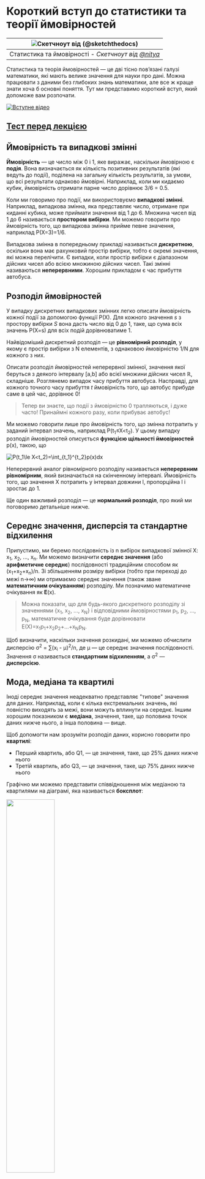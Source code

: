 <!--
CO_OP_TRANSLATOR_METADATA:
{
  "original_hash": "1cf49f029ba1f25a54f0d5bc2fa575fc",
  "translation_date": "2025-09-05T20:01:30+00:00",
  "source_file": "1-Introduction/04-stats-and-probability/README.md",
  "language_code": "uk"
}
-->
# Короткий вступ до статистики та теорії ймовірностей

|![ Скетчноут від [(@sketchthedocs)](https://sketchthedocs.dev) ](../../sketchnotes/04-Statistics-Probability.png)|
|:---:|
| Статистика та ймовірності - _Скетчноут від [@nitya](https://twitter.com/nitya)_ |

Статистика та теорія ймовірностей — це дві тісно пов’язані галузі математики, які мають велике значення для науки про дані. Можна працювати з даними без глибоких знань математики, але все ж краще знати хоча б основні поняття. Тут ми представимо короткий вступ, який допоможе вам розпочати.

[![Вступне відео](../../../../1-Introduction/04-stats-and-probability/images/video-prob-and-stats.png)](https://youtu.be/Z5Zy85g4Yjw)

## [Тест перед лекцією](https://ff-quizzes.netlify.app/en/ds/quiz/6)

## Ймовірність та випадкові змінні

**Ймовірність** — це число між 0 і 1, яке виражає, наскільки ймовірною є **подія**. Вона визначається як кількість позитивних результатів (які ведуть до події), поділена на загальну кількість результатів, за умови, що всі результати однаково ймовірні. Наприклад, коли ми кидаємо кубик, ймовірність отримати парне число дорівнює 3/6 = 0.5.

Коли ми говоримо про події, ми використовуємо **випадкові змінні**. Наприклад, випадкова змінна, яка представляє число, отримане при киданні кубика, може приймати значення від 1 до 6. Множина чисел від 1 до 6 називається **простором вибірки**. Ми можемо говорити про ймовірність того, що випадкова змінна прийме певне значення, наприклад P(X=3)=1/6.

Випадкова змінна в попередньому прикладі називається **дискретною**, оскільки вона має рахунковий простір вибірки, тобто є окремі значення, які можна перелічити. Є випадки, коли простір вибірки є діапазоном дійсних чисел або всією множиною дійсних чисел. Такі змінні називаються **неперервними**. Хорошим прикладом є час прибуття автобуса.

## Розподіл ймовірностей

У випадку дискретних випадкових змінних легко описати ймовірність кожної події за допомогою функції P(X). Для кожного значення *s* з простору вибірки *S* вона дасть число від 0 до 1, таке, що сума всіх значень P(X=s) для всіх подій дорівнюватиме 1.

Найвідоміший дискретний розподіл — це **рівномірний розподіл**, у якому є простір вибірки з N елементів, з однаковою ймовірністю 1/N для кожного з них.

Описати розподіл ймовірностей неперервної змінної, значення якої беруться з деякого інтервалу [a,b] або всієї множини дійсних чисел ℝ, складніше. Розглянемо випадок часу прибуття автобуса. Насправді, для кожного точного часу прибуття *t* ймовірність того, що автобус прибуде саме в цей час, дорівнює 0!

> Тепер ви знаєте, що події з ймовірністю 0 трапляються, і дуже часто! Принаймні кожного разу, коли прибуває автобус!

Ми можемо говорити лише про ймовірність того, що змінна потрапить у заданий інтервал значень, наприклад P(t<sub>1</sub>≤X<t<sub>2</sub>). У цьому випадку розподіл ймовірностей описується **функцією щільності ймовірностей** p(x), такою, що

![P(t_1\le X<t_2)=\int_{t_1}^{t_2}p(x)dx](../../../../1-Introduction/04-stats-and-probability/images/probability-density.png)

Неперервний аналог рівномірного розподілу називається **неперервним рівномірним**, який визначається на скінченному інтервалі. Ймовірність того, що значення X потрапить у інтервал довжини l, пропорційна l і зростає до 1.

Ще один важливий розподіл — це **нормальний розподіл**, про який ми поговоримо детальніше нижче.

## Середнє значення, дисперсія та стандартне відхилення

Припустимо, ми беремо послідовність із n вибірок випадкової змінної X: x<sub>1</sub>, x<sub>2</sub>, ..., x<sub>n</sub>. Ми можемо визначити **середнє значення** (або **арифметичне середнє**) послідовності традиційним способом як (x<sub>1</sub>+x<sub>2</sub>+x<sub>n</sub>)/n. Зі збільшенням розміру вибірки (тобто при переході до межі n→∞) ми отримаємо середнє значення (також зване **математичним очікуванням**) розподілу. Ми позначимо математичне очікування як **E**(x).

> Можна показати, що для будь-якого дискретного розподілу зі значеннями {x<sub>1</sub>, x<sub>2</sub>, ..., x<sub>N</sub>} і відповідними ймовірностями p<sub>1</sub>, p<sub>2</sub>, ..., p<sub>N</sub>, математичне очікування буде дорівнювати E(X)=x<sub>1</sub>p<sub>1</sub>+x<sub>2</sub>p<sub>2</sub>+...+x<sub>N</sub>p<sub>N</sub>.

Щоб визначити, наскільки значення розкидані, ми можемо обчислити дисперсію σ<sup>2</sup> = ∑(x<sub>i</sub> - μ)<sup>2</sup>/n, де μ — це середнє значення послідовності. Значення σ називається **стандартним відхиленням**, а σ<sup>2</sup> — **дисперсією**.

## Мода, медіана та квартилі

Іноді середнє значення неадекватно представляє "типове" значення для даних. Наприклад, коли є кілька екстремальних значень, які повністю виходять за межі, вони можуть вплинути на середнє. Іншим хорошим показником є **медіана**, значення, таке, що половина точок даних нижче нього, а інша половина — вище.

Щоб допомогти нам зрозуміти розподіл даних, корисно говорити про **квартилі**:

* Перший квартиль, або Q1, — це значення, таке, що 25% даних нижче нього
* Третій квартиль, або Q3, — це значення, таке, що 75% даних нижче нього

Графічно ми можемо представити співвідношення між медіаною та квартилями на діаграмі, яка називається **боксплот**:

<img src="images/boxplot_explanation.png" width="50%"/>

Тут ми також обчислюємо **міжквартильний розмах** IQR=Q3-Q1 і так звані **викиди** — значення, які лежать поза межами [Q1-1.5*IQR,Q3+1.5*IQR].

Для скінченного розподілу, який містить невелику кількість можливих значень, хорошим "типовим" значенням є те, яке зустрічається найчастіше, і називається **мода**. Її часто застосовують до категорійних даних, таких як кольори. Розглянемо ситуацію, коли є дві групи людей — одні, які сильно віддають перевагу червоному, і інші, які віддають перевагу синьому. Якщо ми кодуємо кольори числами, середнє значення для улюбленого кольору буде десь у спектрі оранжево-зеленого, що не вказує на реальні вподобання жодної групи. Однак мода буде або одним із кольорів, або обома кольорами, якщо кількість людей, які голосують за них, однакова (у цьому випадку ми називаємо вибірку **мультимодальною**).

## Дані з реального світу

Коли ми аналізуємо дані з реального життя, вони часто не є випадковими змінними в тому сенсі, що ми не проводимо експерименти з невідомим результатом. Наприклад, розглянемо команду бейсболістів і їхні фізичні дані, такі як зріст, вага та вік. Ці числа не зовсім випадкові, але ми все одно можемо застосувати ті самі математичні поняття. Наприклад, послідовність ваг людей можна вважати послідовністю значень, взятих із деякої випадкової змінної. Нижче наведено послідовність ваг реальних бейсболістів із [Головної ліги бейсболу](http://mlb.mlb.com/index.jsp), взяту з [цього набору даних](http://wiki.stat.ucla.edu/socr/index.php/SOCR_Data_MLB_HeightsWeights) (для вашої зручності показано лише перші 20 значень):

```
[180.0, 215.0, 210.0, 210.0, 188.0, 176.0, 209.0, 200.0, 231.0, 180.0, 188.0, 180.0, 185.0, 160.0, 180.0, 185.0, 197.0, 189.0, 185.0, 219.0]
```

> **Примітка**: Щоб побачити приклад роботи з цим набором даних, перегляньте [супровідний ноутбук](../../../../1-Introduction/04-stats-and-probability/notebook.ipynb). У цьому уроці також є кілька завдань, які ви можете виконати, додавши трохи коду до цього ноутбука. Якщо ви не впевнені, як працювати з даними, не хвилюйтеся — ми повернемося до роботи з даними за допомогою Python пізніше. Якщо ви не знаєте, як виконувати код у Jupyter Notebook, перегляньте [цю статтю](https://soshnikov.com/education/how-to-execute-notebooks-from-github/).

Ось боксплот, що показує середнє значення, медіану та квартилі для наших даних:

![Боксплот ваги](../../../../1-Introduction/04-stats-and-probability/images/weight-boxplot.png)

Оскільки наші дані містять інформацію про різні **ролі** гравців, ми також можемо створити боксплот за ролями — це дозволить нам зрозуміти, як значення параметрів відрізняються залежно від ролей. Цього разу ми розглянемо зріст:

![Боксплот за ролями](../../../../1-Introduction/04-stats-and-probability/images/boxplot_byrole.png)

Ця діаграма показує, що, в середньому, зріст перших бейсменів вищий, ніж зріст других бейсменів. Пізніше в цьому уроці ми дізнаємося, як можна більш формально перевірити цю гіпотезу та як продемонструвати, що наші дані статистично значущі для цього.

> Працюючи з даними з реального світу, ми припускаємо, що всі точки даних є вибірками, взятими з деякого розподілу ймовірностей. Це припущення дозволяє нам застосовувати техніки машинного навчання та створювати робочі моделі прогнозування.

Щоб побачити, який розподіл мають наші дані, ми можемо побудувати графік, який називається **гістограмою**. Вісь X міститиме кількість різних інтервалів ваги (так званих **бінів**), а вертикальна вісь показуватиме кількість разів, коли вибірка нашої випадкової змінної потрапляла в заданий інтервал.

![Гістограма даних з реального світу](../../../../1-Introduction/04-stats-and-probability/images/weight-histogram.png)

З цієї гістограми видно, що всі значення зосереджені навколо певної середньої ваги, і чим далі ми відходимо від цієї ваги, тим менше зустрічається ваг із таким значенням. Тобто дуже малоймовірно, що вага бейсболіста буде дуже відрізнятися від середньої ваги. Дисперсія ваг показує ступінь, до якого ваги можуть відрізнятися від середньої.

> Якщо ми візьмемо ваги інших людей, не з бейсбольної ліги, розподіл, ймовірно, буде іншим. Однак форма розподілу залишиться такою самою, але середнє значення та дисперсія зміняться. Тому, якщо ми навчимо нашу модель на бейсболістах, вона, ймовірно, дасть неправильні результати, коли буде застосована до студентів університету, оскільки базовий розподіл буде іншим.

## Нормальний розподіл

Розподіл ваг, який ми бачили вище, є дуже типовим, і багато вимірювань із реального світу мають той самий тип розподілу, але з різним середнім значенням і дисперсією. Цей розподіл називається **нормальним розподілом**, і він відіграє дуже важливу роль у статистиці.

Використання нормального розподілу — це правильний спосіб генерувати випадкові ваги потенційних бейсболістів. Як тільки ми знаємо середню вагу `mean` і стандартне відхилення `std`, ми можемо згенерувати 1000 вибірок ваг наступним чином:
```python
samples = np.random.normal(mean,std,1000)
```

Якщо ми побудуємо гістограму згенерованих вибірок, ми побачимо картину, дуже схожу на ту, що показана вище. А якщо ми збільшимо кількість вибірок і кількість бінів, ми можемо створити картину нормального розподілу, яка буде ближчою до ідеальної:

![Нормальний розподіл із середнім=0 та стандартним відхиленням=1](../../../../1-Introduction/04-stats-and-probability/images/normal-histogram.png)

*Нормальний розподіл із середнім=0 та стандартним відхиленням=1*

## Довірчі інтервали

Коли ми говоримо про ваги бейсболістів, ми припускаємо, що існує певна **випадкова змінна W**, яка відповідає ідеальному розподілу ймовірностей ваг усіх бейсболістів (так званої **популяції**). Наша послідовність ваг відповідає підмножині всіх бейсболістів, яку ми називаємо **вибіркою**. Цікаве питання: чи можемо ми знати параметри розподілу W, тобто середнє значення та дисперсію популяції?

Найпростіша відповідь — обчислити середнє значення та дисперсію нашої вибірки. Однак може статися так, що наша випадкова вибірка не точно представляє всю популяцію. Тому має сенс говорити про **довірчий інтервал**.

> **Довірчий інтервал** — це оцінка справжнього середнього значення популяції на основі нашої вибірки, яка є точною з певною ймовірністю (або **рівнем довіри**).

Припустимо, у нас є вибірка X

1</sub>, ..., X<sub>n</sub> з нашого розподілу. Кожного разу, коли ми беремо вибірку з нашого розподілу, ми отримуємо різне середнє значення μ. Таким чином, μ можна вважати випадковою змінною. **Довірчий інтервал** з довірою p — це пара значень (L<sub>p</sub>,R<sub>p</sub>), таких, що **P**(L<sub>p</sub>≤μ≤R<sub>p</sub>) = p, тобто ймовірність того, що виміряне середнє значення потрапить у цей інтервал, дорівнює p.

Детальний розгляд того, як обчислюються ці довірчі інтервали, виходить за межі нашого короткого вступу. Додаткову інформацію можна знайти [у Вікіпедії](https://en.wikipedia.org/wiki/Confidence_interval). Коротко кажучи, ми визначаємо розподіл обчисленого середнього вибірки відносно справжнього середнього значення популяції, який називається **розподілом Стьюдента**.

> **Цікавий факт**: Розподіл Стьюдента названо на честь математика Вільяма Сілі Госета, який опублікував свою роботу під псевдонімом "Student". Він працював у пивоварні Guinness, і, за однією з версій, його роботодавець не хотів, щоб загальна публіка знала, що вони використовують статистичні тести для визначення якості сировини.

Якщо ми хочемо оцінити середнє значення μ нашої популяції з довірою p, нам потрібно взяти *(1-p)/2-й процентиль* розподілу Стьюдента A, який можна взяти з таблиць або обчислити за допомогою вбудованих функцій статистичного програмного забезпечення (наприклад, Python, R тощо). Тоді інтервал для μ буде заданий як X±A*D/√n, де X — отримане середнє вибірки, D — стандартне відхилення.

> **Примітка**: Ми також пропускаємо обговорення важливого поняття [ступенів свободи](https://en.wikipedia.org/wiki/Degrees_of_freedom_(statistics)), яке має значення у зв’язку з розподілом Стьюдента. Ви можете звернутися до більш повних книг зі статистики, щоб глибше зрозуміти це поняття.

Приклад обчислення довірчого інтервалу для ваги та зросту наведено в [супровідних блокнотах](../../../../1-Introduction/04-stats-and-probability/notebook.ipynb).

| p | Середня вага |
|-----|-----------|
| 0.85 | 201.73±0.94 |
| 0.90 | 201.73±1.08 |
| 0.95 | 201.73±1.28 |

Зверніть увагу, що чим вища ймовірність довіри, тим ширший довірчий інтервал.

## Перевірка гіпотез

У нашому наборі даних про бейсболістів є різні ролі гравців, які можна узагальнити нижче (дивіться [супровідний блокнот](../../../../1-Introduction/04-stats-and-probability/notebook.ipynb), щоб побачити, як можна обчислити цю таблицю):

| Роль | Зріст | Вага | Кількість |
|------|--------|--------|-------|
| Ловці | 72.723684 | 204.328947 | 76 |
| Призначені біттери | 74.222222 | 220.888889 | 18 |
| Перші базові | 74.000000 | 213.109091 | 55 |
| Аутфілдери | 73.010309 | 199.113402 | 194 |
| Релів-пітчери | 74.374603 | 203.517460 | 315 |
| Другі базові | 71.362069 | 184.344828 | 58 |
| Шортстопи | 71.903846 | 182.923077 | 52 |
| Стартові пітчери | 74.719457 | 205.163636 | 221 |
| Треті базові | 73.044444 | 200.955556 | 45 |

Ми можемо помітити, що середній зріст перших базових вищий, ніж у других базових. Таким чином, ми можемо зробити висновок, що **перші базові вищі за других базових**.

> Це твердження називається **гіпотезою**, оскільки ми не знаємо, чи це дійсно правда.

Однак не завжди очевидно, чи можемо ми зробити цей висновок. З попереднього обговорення ми знаємо, що кожне середнє має пов’язаний довірчий інтервал, і ця різниця може бути просто статистичною помилкою. Нам потрібен більш формальний спосіб перевірки нашої гіпотези.

Давайте обчислимо довірчі інтервали окремо для зросту перших і других базових:

| Довіра | Перші базові | Другі базові |
|------------|---------------|----------------|
| 0.85 | 73.62..74.38 | 71.04..71.69 |
| 0.90 | 73.56..74.44 | 70.99..71.73 |
| 0.95 | 73.47..74.53 | 70.92..71.81 |

Ми бачимо, що за жодного рівня довіри інтервали не перекриваються. Це підтверджує нашу гіпотезу, що перші базові вищі за других базових.

Більш формально, проблема, яку ми вирішуємо, полягає в тому, щоб визначити, чи **два розподіли ймовірностей однакові**, або принаймні мають однакові параметри. Залежно від розподілу, нам потрібно використовувати різні тести для цього. Якщо ми знаємо, що наші розподіли нормальні, ми можемо застосувати **[t-тест Стьюдента](https://en.wikipedia.org/wiki/Student%27s_t-test)**.

У t-тесті Стьюдента ми обчислюємо так зване **t-значення**, яке вказує на різницю між середніми, враховуючи дисперсію. Доведено, що t-значення слідує **розподілу Стьюдента**, що дозволяє нам отримати порогове значення для заданого рівня довіри **p** (це можна обчислити або знайти в числових таблицях). Потім ми порівнюємо t-значення з цим порогом, щоб підтвердити або відхилити гіпотезу.

У Python ми можемо використовувати пакет **SciPy**, який включає функцію `ttest_ind` (крім багатьох інших корисних статистичних функцій!). Вона обчислює t-значення для нас, а також виконує зворотний пошук значення довіри p, щоб ми могли просто подивитися на довіру, щоб зробити висновок.

Наприклад, наше порівняння між зростом перших і других базових дає нам такі результати:
```python
from scipy.stats import ttest_ind

tval, pval = ttest_ind(df.loc[df['Role']=='First_Baseman',['Height']], df.loc[df['Role']=='Designated_Hitter',['Height']],equal_var=False)
print(f"T-value = {tval[0]:.2f}\nP-value: {pval[0]}")
```
```
T-value = 7.65
P-value: 9.137321189738925e-12
```
У нашому випадку значення p дуже низьке, що означає, що є сильні докази того, що перші базові вищі.

Існують також інші типи гіпотез, які ми можемо перевірити, наприклад:
* Довести, що дана вибірка слідує певному розподілу. У нашому випадку ми припустили, що зріст розподілений нормально, але це потребує формальної статистичної перевірки.
* Довести, що середнє значення вибірки відповідає певному заданому значенню.
* Порівняти середні значення кількох вибірок (наприклад, яка різниця в рівнях щастя серед різних вікових груп).

## Закон великих чисел і центральна гранична теорема

Однією з причин, чому нормальний розподіл є таким важливим, є так звана **центральна гранична теорема**. Припустимо, у нас є велика вибірка незалежних N значень X<sub>1</sub>, ..., X<sub>N</sub>, взятих з будь-якого розподілу із середнім μ і дисперсією σ<sup>2</sup>. Тоді, для достатньо великого N (іншими словами, коли N→∞), середнє Σ<sub>i</sub>X<sub>i</sub> буде нормально розподіленим із середнім μ і дисперсією σ<sup>2</sup>/N.

> Інший спосіб інтерпретувати центральну граничну теорему — сказати, що незалежно від розподілу, коли ви обчислюєте середнє суми будь-яких значень випадкових змінних, ви отримуєте нормальний розподіл.

З центральної граничної теореми також випливає, що, коли N→∞, ймовірність того, що середнє вибірки дорівнює μ, стає 1. Це відоме як **закон великих чисел**.

## Коваріація та кореляція

Одним із завдань Data Science є пошук зв’язків між даними. Ми говоримо, що дві послідовності **корелюють**, коли вони демонструють схожу поведінку одночасно, тобто вони або зростають/спадають одночасно, або одна послідовність зростає, коли інша спадає, і навпаки. Іншими словами, між двома послідовностями, здається, є якийсь зв’язок.

> Кореляція не обов’язково вказує на причинний зв’язок між двома послідовностями; іноді обидві змінні можуть залежати від якоїсь зовнішньої причини, або це може бути чисто випадковістю, що дві послідовності корелюють. Однак сильна математична кореляція є хорошим показником того, що дві змінні якось пов’язані.

Математично основне поняття, яке показує зв’язок між двома випадковими змінними, — це **коваріація**, яка обчислюється так: Cov(X,Y) = **E**\[(X-**E**(X))(Y-**E**(Y))\]. Ми обчислюємо відхилення обох змінних від їхніх середніх значень, а потім добуток цих відхилень. Якщо обидві змінні відхиляються разом, добуток завжди буде позитивним значенням, що додасться до позитивної коваріації. Якщо обидві змінні відхиляються не синхронно (тобто одна падає нижче середнього, коли інша піднімається вище середнього), ми завжди отримуватимемо негативні числа, які додадуться до негативної коваріації. Якщо відхилення не залежать, вони додадуться приблизно до нуля.

Абсолютне значення коваріації не говорить нам багато про те, наскільки велика кореляція, оскільки воно залежить від величини фактичних значень. Щоб нормалізувати це, ми можемо розділити коваріацію на стандартне відхилення обох змінних, щоб отримати **кореляцію**. Хороша річ у тому, що кореляція завжди знаходиться в діапазоні [-1,1], де 1 вказує на сильну позитивну кореляцію між значеннями, -1 — сильну негативну кореляцію, а 0 — відсутність кореляції (змінні незалежні).

**Приклад**: Ми можемо обчислити кореляцію між вагою та зростом бейсболістів із згаданого вище набору даних:
```python
print(np.corrcoef(weights,heights))
```
У результаті ми отримуємо **матрицю кореляції**, схожу на цю:
```
array([[1.        , 0.52959196],
       [0.52959196, 1.        ]])
```

> Матриця кореляції C може бути обчислена для будь-якої кількості вхідних послідовностей S<sub>1</sub>, ..., S<sub>n</sub>. Значення C<sub>ij</sub> — це кореляція між S<sub>i</sub> і S<sub>j</sub>, а діагональні елементи завжди дорівнюють 1 (що також є самокореляцією S<sub>i</sub>).

У нашому випадку значення 0.53 вказує на те, що існує певна кореляція між вагою та зростом людини. Ми також можемо створити діаграму розсіювання одного значення проти іншого, щоб побачити зв’язок візуально:

![Зв’язок між вагою та зростом](../../../../1-Introduction/04-stats-and-probability/images/weight-height-relationship.png)

> Більше прикладів кореляції та коваріації можна знайти в [супровідному блокноті](../../../../1-Introduction/04-stats-and-probability/notebook.ipynb).

## Висновок

У цьому розділі ми дізналися:

* основні статистичні властивості даних, такі як середнє, дисперсія, мода та квартилі
* різні розподіли випадкових змінних, включаючи нормальний розподіл
* як знайти кореляцію між різними властивостями
* як використовувати математичний і статистичний апарат для доведення гіпотез
* як обчислювати довірчі інтервали для випадкової змінної на основі вибірки даних

Хоча це, безумовно, не вичерпний список тем, які існують у теорії ймовірностей і статистики, цього має бути достатньо, щоб дати вам хороший старт у цьому курсі.

## 🚀 Виклик

Використовуйте зразок коду в блокноті, щоб перевірити інші гіпотези:
1. Перші базові старші за других базових
2. Перші базові вищі за третіх базових
3. Шортстопи вищі за других базових

## [Післялекційний тест](https://ff-quizzes.netlify.app/en/ds/quiz/7)

## Огляд і самостійне навчання

Ймовірність і статистика — це настільки широка тема, що вона заслуговує на окремий курс. Якщо ви хочете глибше зануритися в теорію, вам можуть бути цікаві наступні книги:

1. [Карлос Фернандес-Гранда](https://cims.nyu.edu/~cfgranda/) з Нью-Йоркського університету має чудові лекційні нотатки [Ймовірність і статистика для Data Science](https://cims.nyu.edu/~cfgranda/pages/stuff/probability_stats_for_DS.pdf) (доступні онлайн)
1. [Пітер і Ендрю Брюс. Практична статистика для Data Scientists.](https://www.oreilly.com/library/view/practical-statistics-for/9781491952955/) [[зразок коду в R](https://github.com/andrewgbruce/statistics-for-data-scientists)].
1. [Джеймс Д. Міллер. Статистика для Data Science](https://www.packtpub.com/product/statistics-for-data-science/9781788290678) [[зразок коду в R](https://github.com/PacktPublishing/Statistics-for-Data-Science)].

## Завдання

[Маленьке дослідження діабету](assignment.md)

## Авторство

Цей урок створено з ♥️ [Дмитром Сошниковим](http://soshnikov.com)

---

**Відмова від відповідальності**:  
Цей документ було перекладено за допомогою сервісу автоматичного перекладу [Co-op Translator](https://github.com/Azure/co-op-translator). Хоча ми прагнемо до точності, звертаємо вашу увагу, що автоматичні переклади можуть містити помилки або неточності. Оригінальний документ на його рідній мові слід вважати авторитетним джерелом. Для критичної інформації рекомендується професійний людський переклад. Ми не несемо відповідальності за будь-які непорозуміння або неправильні тлумачення, що виникли внаслідок використання цього перекладу.
